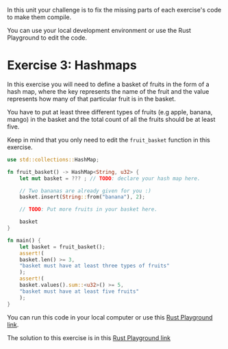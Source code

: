 In this unit your challenge is to fix the missing parts of each exercise's code to make them
compile.

You can use your local development environment or use the Rust Playground to edit the code.

# Exercise 3: Hashmaps

In this exercise you will need to define a basket of fruits in the form of a hash map, where the key
represents the name of the fruit and the value represents how many of that particular fruit is in
the basket.

You have to put at least three different types of fruits (e.g apple, banana, mango) in the basket
and the total count of all the fruits should be at least five.

Keep in mind that you only need to edit the `fruit_basket` function in this exercise.

```rust
use std::collections::HashMap;

fn fruit_basket() -> HashMap<String, u32> {
    let mut basket = ??? ; // TODO: declare your hash map here.

    // Two bananas are already given for you :)
    basket.insert(String::from("banana"), 2);

    // TODO: Put more fruits in your basket here.

    basket
}

fn main() {
    let basket = fruit_basket();
    assert!(
	basket.len() >= 3,
	"basket must have at least three types of fruits"
    );
    assert!(
	basket.values().sum::<u32>() >= 5,
	"basket must have at least five fruits"
    );
}
```

You can run this code in your local computer or use this [Rust Playground link](https://play.rust-lang.org/?version=stable&mode=debug&edition=2018&gist=8351e5ee4fc27335e54cdc027383f238).

The solution to this exercise is in this [Rust Playground link](https://play.rust-lang.org/?version=stable&mode=debug&edition=2018&gist=43e50bc0e2f8bee361662f8575935b04)
